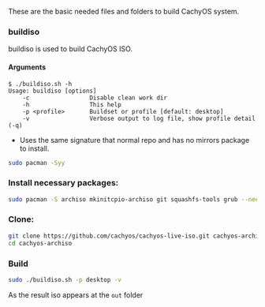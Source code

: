These are the basic needed files and folders to build CachyOS system.

### buildiso

buildiso is used to build CachyOS ISO.

#### Arguments

~~~
$ ./buildiso.sh -h
Usage: buildiso [options]
    -c                 Disable clean work dir
    -h                 This help
    -p <profile>       Buildset or profile [default: desktop]
    -v                 Verbose output to log file, show profile detail (-q)
~~~

* Uses the same signature that normal repo and has no mirrors package to install.

```bash
sudo pacman -Syy
```

### Install necessary packages:
```bash
sudo pacman -S archiso mkinitcpio-archiso git squashfs-tools grub --needed
```

### Clone:
```bash
git clone https://github.com/cachyos/cachyos-live-iso.git cachyos-archiso
cd cachyos-archiso
```

### Build
```bash
sudo ./buildiso.sh -p desktop -v
```

As the result iso appears at the `out` folder
